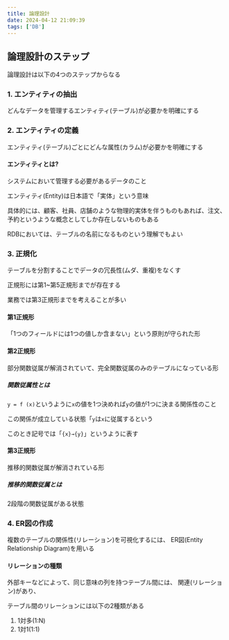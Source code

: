 ```yaml
---
title: 論理設計
date: 2024-04-12 21:09:39
tags: ['DB']
---
```

## 論理設計のステップ

論理設計は以下の4つのステップからなる

### 1. エンティティの抽出

どんなデータを管理するエンティティ(テーブル)が必要かを明確にする

### 2. エンティティの定義

エンティティ(テーブル)ごとにどんな属性(カラム)が必要かを明確にする

#### エンティティとは? 

システムにおいて管理する必要があるデータのこと

エンティティ(Entity)は日本語で「実体」という意味

具体的には、顧客、社員、店舗のような物理的実体を伴うものもあれば、注文、予約というような概念としてしか存在しないものもある

RDBにおいては、テーブルの名前になるものという理解でもよい

### 3. 正規化

テーブルを分割することでデータの冗長性(ムダ、重複)をなくす

正規形には第1~第5正規形までが存在する

業務では第3正規形までを考えることが多い

#### 第1正規形

「1つのフィールドには1つの値しか含まない」という原則が守られた形

#### 第2正規形

部分関数従属が解消されていて、完全関数従属のみのテーブルになっている形

##### 関数従属性とは

`y = f (x)`というように`x`の値を1つ決めれば`y`の値が1つに決まる関係性のこと

この関係が成立している状態「`y`は`x`に従属するという

このとき記号では「`{x}→{y}`」というように表す

#### 第3正規形

推移的関数従属が解消されている形

##### 推移的関数従属とは

2段階の関数従属がある状態

### 4. ER図の作成

複数のテーブルの関係性(リレーション)を可視化するには、
ER図(Entity Relationship Diagram)を用いる

#### リレーションの種類

外部キーなどによって、同じ意味の列を持つテーブル間には、 関連(リレーション)があり、

テーブル間のリレーションには以下の2種類がある

1. 1対多(1:N)
2. 1対1(1:1)